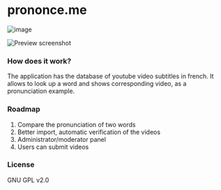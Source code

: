 # prononce.me

![image](https://circleci.com/gh/wolasss/youtube-prononciation.png?circle-token=3ce799f85fd411ad59307ba5feef11c1d09e3aa3&style=shield)

![Preview screenshot](http://adamwolski.com/prononceme.png)

### How does it work?

The application has the database of youtube video subtitles in french. It allows to look up a word and shows corresponding video, as a pronunciation example.

### Roadmap 

1. Compare the pronunciation of two words
2. Better import, automatic verification of the videos
3. Administrator/moderator panel
4. Users can submit videos

### License

GNU GPL v2.0